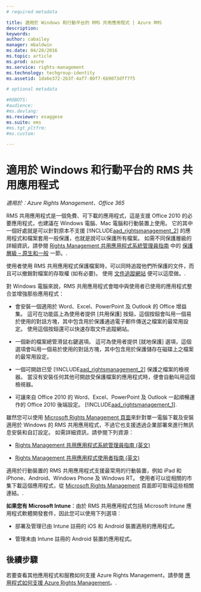 ```yaml
---
# required metadata

title: 適用於 Windows 和行動平台的 RMS 共用應用程式 | Azure RMS
description:
keywords:
author: cabailey
manager: mbaldwin
ms.date: 04/28/2016
ms.topic: article
ms.prod: azure
ms.service: rights-management
ms.technology: techgroup-identity
ms.assetid: 1da6e372-2b3f-4af7-80f7-6b9073dff7f5

# optional metadata

#ROBOTS:
#audience:
#ms.devlang:
ms.reviewer: esaggese
ms.suite: ems
#ms.tgt_pltfrm:
#ms.custom:

---
```



# 適用於 Windows 和行動平台的 RMS 共用應用程式

*適用於︰Azure Rights Management、Office 365*

RMS 共用應用程式是一個免費、可下載的應用程式，這是支援 Office 2010 的必要應用程式，也建議在 Windows 電腦、Mac 電腦和行動裝置上使用。 它的其中一個好處就是可以針對原本不支援 [!INCLUDE[aad_rightsmanagement_2](../includes/aad_rightsmanagement_2_md.md)] 的應用程式和檔案套用一般保護，也就是說可以保護所有檔案。 如需不同保護層級的詳細資訊，請參閱 [Rights Management 共用應用程式系統管理員指南](../rms-client/sharing-app-admin-guide.md) 中的 [保護層級 – 原生和一般](../rms-client/sharing-app-admin-guide-technical.md#levels-of-protection-native-and-generic) 一節。.

使用者使用 RMS 共用應用程式保護檔案時，可以同時追蹤他們所保護的文件，而且可以撤銷對檔案的存取權 (如有必要)。 使用 [文件追蹤網站](http://go.microsoft.com/fwlink/?LinkId=529562) 便可以這麼做。.

對 Windows 電腦來說，RMS 共用應用程式會暗中與使用者已使用的應用程式整合並增強那些應用程式：

-   會安裝一個適用於 Word、Excel、PowerPoint 及 Outlook 的 Office 增益集。 這可在功能區上為使用者提供 [共用保護] 按鈕，這個按鈕會叫用一個易於使用的對話方塊，其中包含用於保護通過電子郵件傳送之檔案的最常用設定。 使用這個按鈕還可以快速存取文件追蹤網站。

-   一個新的檔案總管滑鼠右鍵選項。 這可為使用者提供 [就地保護] 選項，這個選項會叫用一個易於使用的對話方塊，其中包含用於保護儲存在磁碟上之檔案的最常用設定。

-   一個可開啟已受 [!INCLUDE[aad_rightsmanagement_2](../includes/aad_rightsmanagement_2_md.md)] 保護之檔案的檢視器。 當沒有安裝任何其他可開啟受保護檔案的應用程式時，便會自動叫用這個檢視器。

-   可讓來自 Office 2010 的 Word、Excel、PowerPoint 及 Outlook 一起順暢運作的 Office 2010 後端設定。 [!INCLUDE[aad_rightsmanagement_1](../includes/aad_rightsmanagement_1_md.md)].

雖然您可以使用 [Microsoft Rights Management 頁面](http://go.microsoft.com/fwlink/?LinkId=303970)來針對單一電腦下載及安裝適用於 Windows 的 RMS 共用應用程式，不過它也支援透過企業部署來進行無訊息安裝和自訂設定。 如需詳細資訊，請參閱下列資源：

-   [Rights Management 共用應用程式系統管理員指南 (英文)](../rms-client/sharing-app-admin-guide.md)

-   [Rights Management 共用應用程式使用者指南 (英文)](../rms-client/sharing-app-user-guide.md)

適用於行動裝置的 RMS 共用應用程式支援最常用的行動裝置，例如 iPad 和 iPhone、Android、Windows Phone 及 Windows RT。 使用者可以從相關的市集下載這個應用程式，從 [Microsoft Rights Management](http://go.microsoft.com/fwlink/?LinkId=303970) 頁面即可取得這些相關連結。.

**如果您有 Microsoft Intune**：由於 RMS 共用應用程式包括 Microsoft Intune 應用程式軟體開發套件，因此您可以使用下列選項︰

-   部署及管理已由 Intune 註冊的 iOS 和 Android 裝置適用的應用程式。

-   管理未由 Intune 註冊的 Android 裝置的應用程式。


## 後續步驟
若要查看其他應用程式和服務如何支援 Azure Rights Management，請參閱 [應用程式如何支援 Azure Rights Management](applications-support.md)。.



<!--HONumber=Apr16_HO4-->


